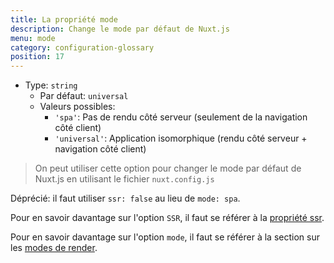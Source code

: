 ```yaml
---
title: La propriété mode
description: Change le mode par défaut de Nuxt.js
menu: mode
category: configuration-glossary
position: 17
---
```


- Type: `string`
  - Par défaut: `universal`
  - Valeurs possibles:
    - `'spa'`: Pas de rendu côté serveur (seulement de la navigation côté client)
    - `'universal'`: Application isomorphique (rendu côté serveur + navigation côté client)

> On peut utiliser cette option pour changer le mode par défaut de Nuxt.js en utilisant le fichier `nuxt.config.js`

<base-alert type="warning">

Déprécié: il faut utiliser `ssr: false` au lieu de `mode: spa`.

</base-alert>

<base-alert type="next">

Pour en savoir davantage sur l'option `SSR`, il faut se référer à la [propriété ssr](/docs/2.x/configuration-glossary/configuration-ssr).

</base-alert>

<base-alert type="next">

Pour en savoir davantage sur l'option `mode`, il faut se référer à la section sur les [modes de render](/docs/2.x/features/rendering-modes).

</base-alert>
